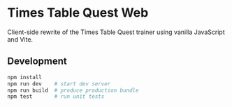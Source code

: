 # Times Table Quest Web

Client-side rewrite of the Times Table Quest trainer using vanilla JavaScript and Vite.

## Development

```bash
npm install
npm run dev    # start dev server
npm run build  # produce production bundle
npm test       # run unit tests
```
